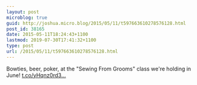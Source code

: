 ```yaml
---
layout: post
microblog: true
guid: http://joshua.micro.blog/2015/05/11/t597663610278576128.html
post_id: 38165
date: 2015-05-11T18:24:43+1100
lastmod: 2019-07-30T17:41:32+1100
type: post
url: /2015/05/11/t597663610278576128.html
---
```

Bowties, beer, poker, at the "Sewing From Grooms" class we're holding in June! [t.co/yHqnz0rd3...](http://t.co/yHqnz0rd3F)
